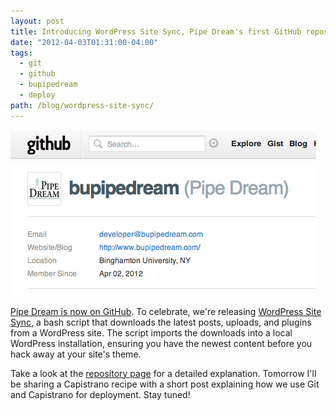 ```yaml
---
layout: post
title: Introducing WordPress Site Sync, Pipe Dream's first GitHub repository
date: "2012-04-03T01:31:00-04:00"
tags:
  - git
  - github
  - bupipedream
  - deploy
path: /blog/wordpress-site-sync/
---
```


![Pipe Dream on GitHub](./pipe-dream-github.png)

[Pipe Dream is now on GitHub](https://github.com/bupipedream/). To celebrate, we're releasing [WordPress Site Sync](https://github.com/bupipedream/WordPress-Site-Sync), a bash script that downloads the latest posts, uploads, and plugins from a WordPress site. The script imports the downloads into a local WordPress installation, ensuring you have the newest content before you hack away at your site's theme.

Take a look at the [repository page](https://github.com/bupipedream/WordPress-Site-Sync) for a detailed explanation. Tomorrow I'll be sharing a Capistrano recipe with a short post explaining how we use Git and Capistrano for deployment. Stay tuned!
